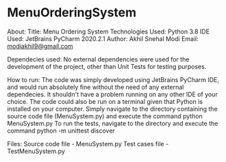 # MenuOrderingSystem

About:
Title: Menu Ordering System
Technologies Used: Python 3.8
IDE Used: JetBrains PyCharm 2020.2.1
Author: Akhil Snehal Modi
Email: modiakhil9@gmail.com

Dependecies used:
No external dependencies were used for the development of the project, other than Unit Tests for testing purposes.

How to run:
The code was simply developed using JetBrains PyCharm IDE, and would run absolutely fine without
the need of any external dependecies. It shouldn't have a problem running on any other IDE of
your choice.
The code could also be run on a terminal given that Python is installed on your computer. 
Simply navigate to the directory containing the source code file (MenuSystem.py) and execute the command python MenuSystem.py
To run the tests, navigate to the directory and execute the command python -m unittest discover

Files:
Source code file - MenuSystem.py
Test cases file - TestMenuSystem.py